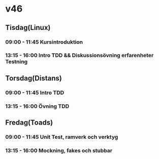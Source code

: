 # v46

## Tisdag(Linux)
### 09:00 - 11:45 Kursintroduktion
### 13:15 - 16:00 Intro TDD && Diskussionsövning erfarenheter Testning

## Torsdag(Distans)
### 09:00 - 11:45 Intro TDD
### 13:15 - 16:00 Övning TDD

## Fredag(Toads)
### 09:00 - 11:45 Unit Test, ramverk och verktyg
### 13:15 - 16:00 Mockning, fakes och stubbar
